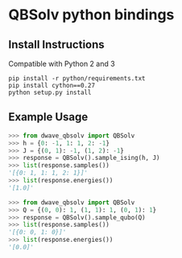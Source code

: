 # QBSolv python bindings

## Install Instructions

Compatible with Python 2 and 3

```
pip install -r python/requirements.txt
pip install cython==0.27
python setup.py install
```

## Example Usage

```python
>>> from dwave_qbsolv import QBSolv
>>> h = {0: -1, 1: 1, 2: -1}
>>> J = {(0, 1): -1, (1, 2): -1}
>>> response = QBSolv().sample_ising(h, J)
>>> list(response.samples())
'[{0: 1, 1: 1, 2: 1}]'
>>> list(response.energies())
'[1.0]'
```

```python
>>> from dwave_qbsolv import QBSolv
>>> Q = {(0, 0): 1, (1, 1): 1, (0, 1): 1}
>>> response = QBSolv().sample_qubo(Q)
>>> list(response.samples())
'[{0: 0, 1: 0}]'
>>> list(response.energies())
'[0.0]'
```
